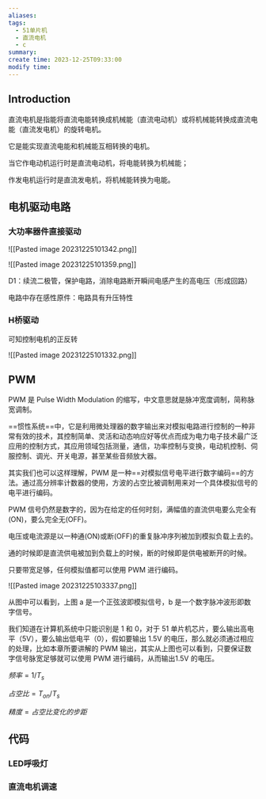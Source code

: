 ```yaml
---
aliases: 
tags:
  - 51单片机
  - 直流电机
  - c
summary: 
create time: 2023-12-25T09:33:00
modify time:
---
```

## Introduction

直流电机是指能将直流电能转换成机械能（直流电动机）或将机械能转换成直流电能（直流发电机）的旋转电机。

它是能实现直流电能和机械能互相转换的电机。

当它作电动机运行时是直流电动机，将电能转换为机械能；

作发电机运行时是直流发电机，将机械能转换为电能。

## 电机驱动电路

### 大功率器件直接驱动

![[Pasted image 20231225101342.png]]

![[Pasted image 20231225101359.png]]

D1：续流二极管，保护电路，消除电路断开瞬间电感产生的高电压（形成回路）

电路中存在感性原件：电路具有升压特性

### H桥驱动

可知控制电机的正反转

![[Pasted image 20231225101332.png]]

## PWM

PWM 是 Pulse Width Modulation 的缩写，中文意思就是脉冲宽度调制，简称脉宽调制。

==惯性系统==中，它是利用微处理器的数字输出来对模拟电路进行控制的一种非常有效的技术，其控制简单、灵活和动态响应好等优点而成为电力电子技术最广泛应用的控制方式，其应用领域包括测量，通信，功率控制与变换，电动机控制、伺服控制、调光、开关电源，甚至某些音频放大器。

其实我们也可以这样理解，PWM 是一种==对模拟信号电平进行数字编码==的方法。通过高分辨率计数器的使用，方波的占空比被调制用来对一个具体模拟信号的电平进行编码。

PWM 信号仍然是数字的，因为在给定的任何时刻，满幅值的直流供电要么完全有(ON)，要么完全无(OFF)。

电压或电流源是以一种通(ON)或断(OFF)的重复脉冲序列被加到模拟负载上去的。

通的时候即是直流供电被加到负载上的时候，断的时候即是供电被断开的时候。

只要带宽足够，任何模拟值都可以使用 PWM 进行编码。

![[Pasted image 20231225103337.png]]

从图中可以看到，上图 a 是一个正弦波即模拟信号，b 是一个数字脉冲波形即数字信号。

我们知道在计算机系统中只能识别是 1 和 0，对于 51 单片机芯片，要么输出高电平（5V），要么输出低电平（0），假如要输出 1.5V 的电压，那么就必须通过相应的处理，比如本章所要讲解的 PWM 输出，其实从上图也可以看到，只要保证数字信号脉宽足够就可以使用 PWM 进行编码，从而输出1.5V 的电压。

$频率 = 1 / T_s$

$占空比 = T_{on} / T_s$

$精度 = 占空比变化的步距$

## 代码

### LED呼吸灯

### 直流电机调速

